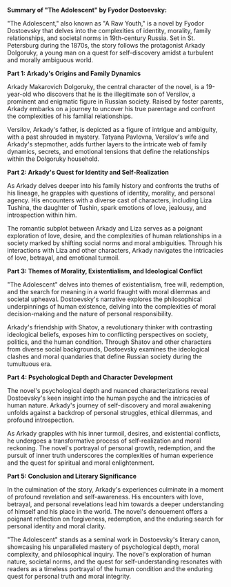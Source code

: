 **Summary of "The Adolescent" by Fyodor Dostoevsky:**

"The Adolescent," also known as "A Raw Youth," is a novel by Fyodor Dostoevsky that delves into the complexities of identity, morality, family relationships, and societal norms in 19th-century Russia. Set in St. Petersburg during the 1870s, the story follows the protagonist Arkady Dolgoruky, a young man on a quest for self-discovery amidst a turbulent and morally ambiguous world.

**Part 1: Arkady's Origins and Family Dynamics**

Arkady Makarovich Dolgoruky, the central character of the novel, is a 19-year-old who discovers that he is the illegitimate son of Versilov, a prominent and enigmatic figure in Russian society. Raised by foster parents, Arkady embarks on a journey to uncover his true parentage and confront the complexities of his familial relationships.

Versilov, Arkady's father, is depicted as a figure of intrigue and ambiguity, with a past shrouded in mystery. Tatyana Pavlovna, Versilov's wife and Arkady's stepmother, adds further layers to the intricate web of family dynamics, secrets, and emotional tensions that define the relationships within the Dolgoruky household.

**Part 2: Arkady's Quest for Identity and Self-Realization**

As Arkady delves deeper into his family history and confronts the truths of his lineage, he grapples with questions of identity, morality, and personal agency. His encounters with a diverse cast of characters, including Liza Tushina, the daughter of Tushin, spark emotions of love, jealousy, and introspection within him.

The romantic subplot between Arkady and Liza serves as a poignant exploration of love, desire, and the complexities of human relationships in a society marked by shifting social norms and moral ambiguities. Through his interactions with Liza and other characters, Arkady navigates the intricacies of love, betrayal, and emotional turmoil.

**Part 3: Themes of Morality, Existentialism, and Ideological Conflict**

"The Adolescent" delves into themes of existentialism, free will, redemption, and the search for meaning in a world fraught with moral dilemmas and societal upheaval. Dostoevsky's narrative explores the philosophical underpinnings of human existence, delving into the complexities of moral decision-making and the nature of personal responsibility.

Arkady's friendship with Shatov, a revolutionary thinker with contrasting ideological beliefs, exposes him to conflicting perspectives on society, politics, and the human condition. Through Shatov and other characters from diverse social backgrounds, Dostoevsky examines the ideological clashes and moral quandaries that define Russian society during the tumultuous era.

**Part 4: Psychological Depth and Character Development**

The novel's psychological depth and nuanced characterizations reveal Dostoevsky's keen insight into the human psyche and the intricacies of human nature. Arkady's journey of self-discovery and moral awakening unfolds against a backdrop of personal struggles, ethical dilemmas, and profound introspection.

As Arkady grapples with his inner turmoil, desires, and existential conflicts, he undergoes a transformative process of self-realization and moral reckoning. The novel's portrayal of personal growth, redemption, and the pursuit of inner truth underscores the complexities of human experience and the quest for spiritual and moral enlightenment.

**Part 5: Conclusion and Literary Significance**

In the culmination of the story, Arkady's experiences culminate in a moment of profound revelation and self-awareness. His encounters with love, betrayal, and personal revelations lead him towards a deeper understanding of himself and his place in the world. The novel's denouement offers a poignant reflection on forgiveness, redemption, and the enduring search for personal identity and moral clarity.

"The Adolescent" stands as a seminal work in Dostoevsky's literary canon, showcasing his unparalleled mastery of psychological depth, moral complexity, and philosophical inquiry. The novel's exploration of human nature, societal norms, and the quest for self-understanding resonates with readers as a timeless portrayal of the human condition and the enduring quest for personal truth and moral integrity.
